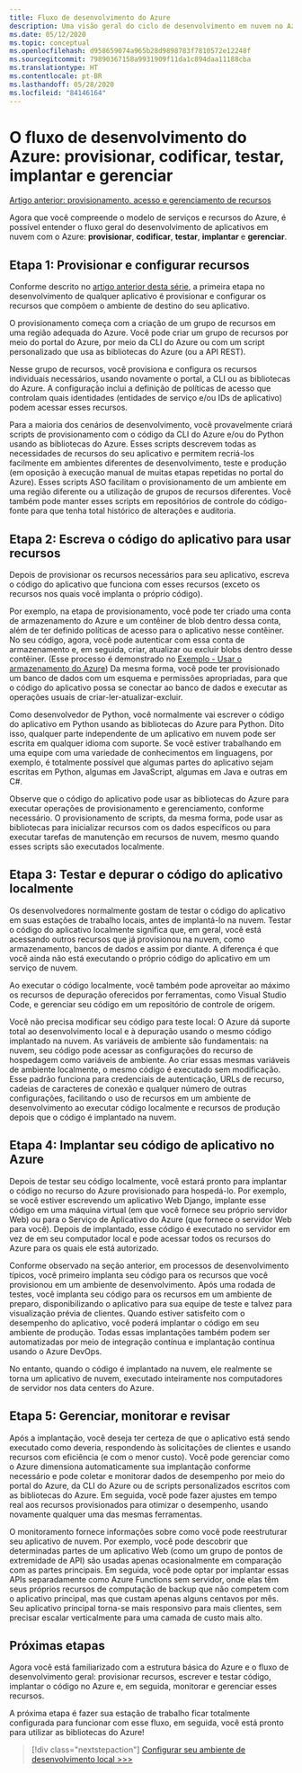 ```yaml
---
title: Fluxo de desenvolvimento do Azure
description: Uma visão geral do ciclo de desenvolvimento em nuvem no Azure, que envolve provisionamento, codificação, teste, implantação e gerenciamento.
ms.date: 05/12/2020
ms.topic: conceptual
ms.openlocfilehash: d958659074a965b28d9898783f7810572e12248f
ms.sourcegitcommit: 79890367158a9931909f11da1c894daa11188cba
ms.translationtype: HT
ms.contentlocale: pt-BR
ms.lasthandoff: 05/28/2020
ms.locfileid: "84146164"
---
```

# <a name="the-azure-development-flow-provision-code-test-deploy-and-manage"></a>O fluxo de desenvolvimento do Azure: provisionar, codificar, testar, implantar e gerenciar

[Artigo anterior: provisionamento, acesso e gerenciamento de recursos](cloud-development-provisioning.md)

Agora que você compreende o modelo de serviços e recursos do Azure, é possível entender o fluxo geral do desenvolvimento de aplicativos em nuvem com o Azure: **provisionar**, **codificar**, **testar**, **implantar** e **gerenciar**.

## <a name="step-1-provision-and-configure-resources"></a>Etapa 1: Provisionar e configurar recursos

Conforme descrito no [artigo anterior desta série](cloud-development-provisioning.md), a primeira etapa no desenvolvimento de qualquer aplicativo é provisionar e configurar os recursos que compõem o ambiente de destino do seu aplicativo.

O provisionamento começa com a criação de um grupo de recursos em uma região adequada do Azure. Você pode criar um grupo de recursos por meio do portal do Azure, por meio da CLI do Azure ou com um script personalizado que usa as bibliotecas do Azure (ou a API REST).

Nesse grupo de recursos, você provisiona e configura os recursos individuais necessários, usando novamente o portal, a CLI ou as bibliotecas do Azure. A configuração inclui a definição de políticas de acesso que controlam quais identidades (entidades de serviço e/ou IDs de aplicativo) podem acessar esses recursos.

Para a maioria dos cenários de desenvolvimento, você provavelmente criará scripts de provisionamento com o código da CLI do Azure e/ou do Python usando as bibliotecas do Azure. Esses scripts descrevem todas as necessidades de recursos do seu aplicativo e permitem recriá-los facilmente em ambientes diferentes de desenvolvimento, teste e produção (em oposição à execução manual de muitas etapas repetidas no portal do Azure). Esses scripts ASO facilitam o provisionamento de um ambiente em uma região diferente ou a utilização de grupos de recursos diferentes. Você também pode manter esses scripts em repositórios de controle do código-fonte para que tenha total histórico de alterações e auditoria.

## <a name="step-2-write-your-app-code-to-use-resources"></a>Etapa 2: Escreva o código do aplicativo para usar recursos

Depois de provisionar os recursos necessários para seu aplicativo, escreva o código do aplicativo que funciona com esses recursos (exceto os recursos nos quais você implanta o próprio código).

Por exemplo, na etapa de provisionamento, você pode ter criado uma conta de armazenamento do Azure e um contêiner de blob dentro dessa conta, além de ter definido políticas de acesso para o aplicativo nesse contêiner. No seu código, agora, você pode autenticar com essa conta de armazenamento e, em seguida, criar, atualizar ou excluir blobs dentro desse contêiner. (Esse processo é demonstrado no [Exemplo - Usar o armazenamento do Azure](azure-sdk-example-storage.md)) Da mesma forma, você pode ter provisionado um banco de dados com um esquema e permissões apropriadas, para que o código do aplicativo possa se conectar ao banco de dados e executar as operações usuais de criar-ler-atualizar-excluir.

Como desenvolvedor de Python, você normalmente vai escrever o código do aplicativo em Python usando as bibliotecas do Azure para Python. Dito isso, qualquer parte independente de um aplicativo em nuvem pode ser escrita em qualquer idioma com suporte. Se você estiver trabalhando em uma equipe com uma variedade de conhecimentos em linguagens, por exemplo, é totalmente possível que algumas partes do aplicativo sejam escritas em Python, algumas em JavaScript, algumas em Java e outras em C#.

Observe que o código do aplicativo pode usar as bibliotecas do Azure para executar operações de provisionamento e gerenciamento, conforme necessário. O provisionamento de scripts, da mesma forma, pode usar as bibliotecas para inicializar recursos com os dados específicos ou para executar tarefas de manutenção em recursos de nuvem, mesmo quando esses scripts são executados localmente.

## <a name="step-3-test-and-debug-your-app-code-locally"></a>Etapa 3: Testar e depurar o código do aplicativo localmente

Os desenvolvedores normalmente gostam de testar o código do aplicativo em suas estações de trabalho locais, antes de implantá-lo na nuvem. Testar o código do aplicativo localmente significa que, em geral, você está acessando outros recursos que já provisionou na nuvem, como armazenamento, bancos de dados e assim por diante. A diferença é que você ainda não está executando o próprio código do aplicativo em um serviço de nuvem.

Ao executar o código localmente, você também pode aproveitar ao máximo os recursos de depuração oferecidos por ferramentas, como Visual Studio Code, e gerenciar seu código em um repositório de controle de origem.

Você não precisa modificar seu código para teste local: O Azure dá suporte total ao desenvolvimento local e à depuração usando o mesmo código implantado na nuvem. As variáveis de ambiente são fundamentais: na nuvem, seu código pode acessar as configurações do recurso de hospedagem como variáveis de ambiente. Ao criar essas mesmas variáveis de ambiente localmente, o mesmo código é executado sem modificação. Esse padrão funciona para credenciais de autenticação, URLs de recurso, cadeias de caracteres de conexão e qualquer número de outras configurações, facilitando o uso de recursos em um ambiente de desenvolvimento ao executar código localmente e recursos de produção depois que o código é implantado na nuvem.

## <a name="step-4-deploy-your-app-code-to-azure"></a>Etapa 4: Implantar seu código de aplicativo no Azure

Depois de testar seu código localmente, você estará pronto para implantar o código no recurso do Azure provisionado para hospedá-lo. Por exemplo, se você estiver escrevendo um aplicativo Web Django, implante esse código em uma máquina virtual (em que você fornece seu próprio servidor Web) ou para o Serviço de Aplicativo do Azure (que fornece o servidor Web para você). Depois de implantado, esse código é executado no servidor em vez de em seu computador local e pode acessar todos os recursos do Azure para os quais ele está autorizado.

Conforme observado na seção anterior, em processos de desenvolvimento típicos, você primeiro implanta seu código para os recursos que você provisionou em um ambiente de desenvolvimento. Após uma rodada de testes, você implanta seu código para os recursos em um ambiente de preparo, disponibilizando o aplicativo para sua equipe de teste e talvez para visualização prévia de clientes. Quando estiver satisfeito com o desempenho do aplicativo, você poderá implantar o código em seu ambiente de produção. Todas essas implantações também podem ser automatizadas por meio de integração contínua e implantação contínua usando o Azure DevOps.

No entanto, quando o código é implantado na nuvem, ele realmente se torna um aplicativo de nuvem, executado inteiramente nos computadores de servidor nos data centers do Azure.

## <a name="step-5-manage-monitor-and-revise"></a>Etapa 5: Gerenciar, monitorar e revisar

Após a implantação, você deseja ter certeza de que o aplicativo está sendo executado como deveria, respondendo às solicitações de clientes e usando recursos com eficiência (e com o menor custo). Você pode gerenciar como o Azure dimensiona automaticamente sua implantação conforme necessário e pode coletar e monitorar dados de desempenho por meio do portal do Azure, da CLI do Azure ou de scripts personalizados escritos com as bibliotecas do Azure. Em seguida, você pode fazer ajustes em tempo real aos recursos provisionados para otimizar o desempenho, usando novamente qualquer uma das mesmas ferramentas.

O monitoramento fornece informações sobre como você pode reestruturar seu aplicativo de nuvem. Por exemplo, você pode descobrir que determinadas partes de um aplicativo Web (como um grupo de pontos de extremidade de API) são usadas apenas ocasionalmente em comparação com as partes principais. Em seguida, você pode optar por implantar essas APIs separadamente como Azure Functions sem servidor, onde elas têm seus próprios recursos de computação de backup que não competem com o aplicativo principal, mas que custam apenas alguns centavos por mês. Seu aplicativo principal torna-se mais responsivo para mais clientes, sem precisar escalar verticalmente para uma camada de custo mais alto.

## <a name="next-steps"></a>Próximas etapas

Agora você está familiarizado com a estrutura básica do Azure e o fluxo de desenvolvimento geral: provisionar recursos, escrever e testar código, implantar o código no Azure e, em seguida, monitorar e gerenciar esses recursos.

A próxima etapa é fazer sua estação de trabalho ficar totalmente configurada para funcionar com esse fluxo, em seguida, você está pronto para utilizar as bibliotecas do Azure!

> [!div class="nextstepaction"]
> [Configurar seu ambiente de desenvolvimento local >>>](configure-local-development-environment.md)
